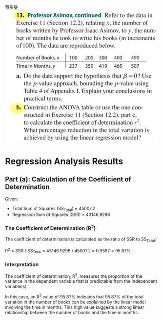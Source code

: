 蔡彤旻
![image](https://github.com/HWTeng-Course/202402-Statistics/blob/main/Images/9ea773ae-675a-4d2c-a9dd-9092eb6cd5ee.jpg)
# Regression Analysis Results

## Part (a): Calculation of the Coefficient of Determination

Given:
- Total Sum of Squares (SS<sub>Total</sub>) = 45007.2
- Regression Sum of Squares (SSR) = 43146.9296

### The Coefficient of Determination (R<sup>2</sup>)

The coefficient of determination is calculated as the ratio of SSR to SS<sub>Total</sub>:

R<sup>2</sup> = SSR / SS<sub>Total</sub> = 43146.9296 / 45007.2 ≈ 0.9587 = 95.87%

### Interpretation

The coefficient of determination, R<sup>2</sup>, measures the proportion of the variance in the dependent variable that is predictable from the independent variable(s).

In this case, an R<sup>2</sup> value of 95.87% indicates that 95.87% of the total variation in the number of books can be explained by the linear model involving the time in months. This high value suggests a strong linear relationship between the number of books and the time in months.






